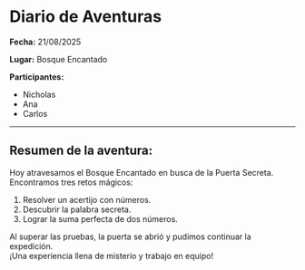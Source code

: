 # Diario de Aventuras

**Fecha:** 21/08/2025  

**Lugar:** Bosque Encantado  

**Participantes:**  
- Nicholas  
- Ana  
- Carlos  

---

## Resumen de la aventura:
Hoy atravesamos el Bosque Encantado en busca de la Puerta Secreta.  
Encontramos tres retos mágicos:  
1. Resolver un acertijo con números.  
2. Descubrir la palabra secreta.  
3. Lograr la suma perfecta de dos números.  

Al superar las pruebas, la puerta se abrió y pudimos continuar la expedición.  
¡Una experiencia llena de misterio y trabajo en equipo!
